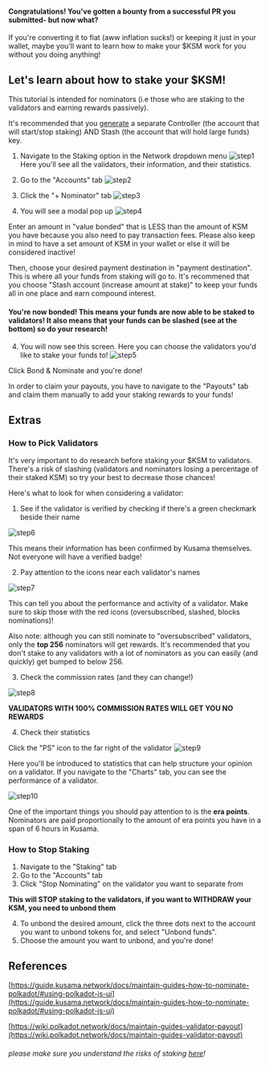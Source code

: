 #### Congratulations! You've gotten a bounty from a successful PR you submitted- but now what?

If you're converting it to fiat (aww inflation sucks!) or keeping it just in your wallet, maybe you'll want to learn how to make your $KSM work for you without you doing anything! 

## Let's learn about how to stake your $KSM!
This tutorial is intended for nominators (i.e those who are staking to the validators and earning rewards passively).

It's recommended that you [generate](https://guide.kusama.network/docs/learn-account-generation/) a separate Controller (the account that will start/stop staking) AND Stash (the account that will hold large funds) key.

1. Navigate to the Staking option in the Network dropdown menu
![step1](/stake-ksm/1.png)
Here you'll see all the validators, their information, and their statistics.

2. Go to the "Accounts" tab
![step2](/stake-ksm/2.png)

3. Click the "+ Nominator" tab
![step3](/stake-ksm/3.png)

4. You will see a modal pop up
![step4](/stake-ksm/4.png)

Enter an amount in "value bonded" that is LESS than the amount of KSM you have because you also need to pay transaction fees. Please also keep in mind to have a set amount of KSM in your wallet or else it will be considered inactive!

Then, choose your desired payment destination in "payment destination". This is where all your funds from staking will go to. It's recommened that you choose "Stash account (increase amount at stake)" to keep your funds all in one place and earn compound interest.

#### You're now bonded! This means your funds are now able to be staked to validators! It also means that your funds can be slashed (see at the bottom) so do your research!

4. You will now see this screen. Here you can choose the validators you'd like to stake your funds to! 
![step5](/stake-ksm/5.png)

Click Bond & Nominate and you're done!

In order to claim your payouts, you have to navigate to the "Payouts" tab and claim them manually to add your staking rewards to your funds!

## Extras

### How to Pick Validators
It's very important to do research before staking your $KSM to validators. There's a risk of slashing (validators and nominators losing a percentage of their staked KSM) so try your best to decrease those chances!

Here's what to look for when considering a validator:
1. See if the validator is verified by checking if there's a green checkmark beside their name

![step6](/stake-ksm/6.png)

This means their information has been confirmed by Kusama themselves. Not everyone will have a verified badge!

2. Pay attention to the icons near each validator's names

![step7](/stake-ksm/7.png)

This can tell you about the performance and activity of a validator. Make sure to skip those with the red icons (oversubscribed, slashed, blocks nominations)!

Also note: although you can still nominate to "oversubscribed" validators, only the **top 256** nominators will get rewards. It's recommended that you don't stake to any validators with a lot of nominators as you can easily (and quickly) get bumped to below 256.

3. Check the commission rates (and they can change!)

![step8](/stake-ksm/8.png)

**VALIDATORS WITH 100% COMMISSION RATES WILL GET YOU NO REWARDS**

4. Check their statistics

Click the "PS" icon to the far right of the validator
![step9](/stake-ksm/9.png)

Here you'll be introduced to statistics that can help structure your opinion on a validator. If you navigate to the "Charts" tab, you can see the performance of a validator. 

![step10](/stake-ksm/10.png)

One of the important things you should pay attention to is the **era points**.
Nominators are paid proportionally to the amount of era points you have in a span of 6 hours in Kusama.



### How to Stop Staking

1. Navigate to the "Staking" tab
2. Go to the "Accounts" tab
3. Click "Stop Nominating" on the validator you want to separate from

**This will STOP staking to the validators, if you want to WITHDRAW your KSM, you need to unbond them**

4. To unbond the desired amount, click the three dots next to the account you want to unbond tokens for, and select "Unbond funds".
5. Choose the amount you want to unbond, and you're done!


## References
[https://guide.kusama.network/docs/maintain-guides-how-to-nominate-polkadot/#using-polkadot-js-ui](https://guide.kusama.network/docs/maintain-guides-how-to-nominate-polkadot/#using-polkadot-js-ui)

[https://wiki.polkadot.network/docs/maintain-guides-validator-payout](https://wiki.polkadot.network/docs/maintain-guides-validator-payout)

###### please make sure you understand the risks of staking [here](https://guide.kusama.network/docs/learn-staking#slashing)!